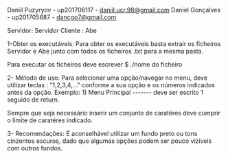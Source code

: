 Daniil Puzyryov - up201706117 - daniil.ucr.98@gmail.com
Daniel Gonçalves - up201705687 - dancgo7@gmail.com




Servidor: Servidor
Cliente : Abe

1-Obter os executáveis: Para obter os executáveis basta extrair os ficheiros Servidor e Abe junto com todos os ficheiros .txt para a mesma pasta.

  Para executar os ficheiros deve escrever $ ./nome do ficheiro

2- Método de uso: Para selecionar uma opção/navegar no menu, deve utilizar teclas : "1,2,3,4,..." conforme a sua opção e os números indicados antes da opção. Exemplo: 1)  Menu Principal ------- deve ser escrito 1 seguido de return.

  Sempre que seja necessário inserir um conjunto de caratéres deve cumprir o limite de caratéres indicado.

3- Recomendações: É aconselhável utilizar um fundo preto ou tons cinzentos escuros, dado que algumas opções podem ser pouco vizíveis com outros fundos.
